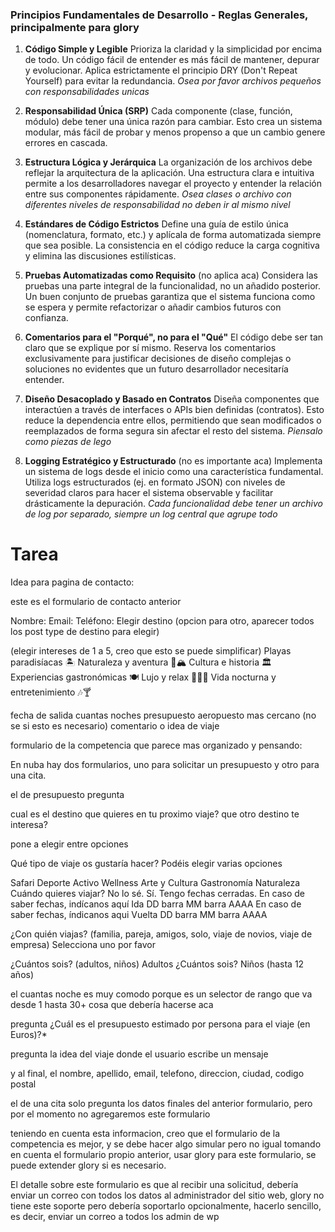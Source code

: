 
### Principios Fundamentales de Desarrollo - Reglas Generales, principalmente para glory

1.  **Código Simple y Legible**
    Prioriza la claridad y la simplicidad por encima de todo. Un código fácil de entender es más fácil de mantener, depurar y evolucionar. Aplica estrictamente el principio DRY (Don't Repeat Yourself) para evitar la redundancia. _Osea por favor archivos pequeños con responsabilidades unicas_

2.  **Responsabilidad Única (SRP)**
    Cada componente (clase, función, módulo) debe tener una única razón para cambiar. Esto crea un sistema modular, más fácil de probar y menos propenso a que un cambio genere errores en cascada.

3.  **Estructura Lógica y Jerárquica**
    La organización de los archivos debe reflejar la arquitectura de la aplicación. Una estructura clara e intuitiva permite a los desarrolladores navegar el proyecto y entender la relación entre sus componentes rápidamente. _Osea clases o archivo con diferentes niveles de responsabilidad no deben ir al mismo nivel_

4.  **Estándares de Código Estrictos**
    Define una guía de estilo única (nomenclatura, formato, etc.) y aplícala de forma automatizada siempre que sea posible. La consistencia en el código reduce la carga cognitiva y elimina las discusiones estilísticas.

5.  **Pruebas Automatizadas como Requisito** (no aplica aca)
    Considera las pruebas una parte integral de la funcionalidad, no un añadido posterior. Un buen conjunto de pruebas garantiza que el sistema funciona como se espera y permite refactorizar o añadir cambios futuros con confianza.

6.  **Comentarios para el "Porqué", no para el "Qué"**
    El código debe ser tan claro que se explique por sí mismo. Reserva los comentarios exclusivamente para justificar decisiones de diseño complejas o soluciones no evidentes que un futuro desarrollador necesitaría entender.

7.  **Diseño Desacoplado y Basado en Contratos**
    Diseña componentes que interactúen a través de interfaces o APIs bien definidas (contratos). Esto reduce la dependencia entre ellos, permitiendo que sean modificados o reemplazados de forma segura sin afectar el resto del sistema. _Piensalo como piezas de lego_

8.  **Logging Estratégico y Estructurado** (no es importante aca)
    Implementa un sistema de logs desde el inicio como una característica fundamental. Utiliza logs estructurados (ej. en formato JSON) con niveles de severidad claros para hacer el sistema observable y facilitar drásticamente la depuración. _Cada funcionalidad debe tener un archivo de log por separado, siempre un log central que agrupe todo_

# Tarea

Idea para pagina de contacto:

este es el formulario de contacto anterior 

Nombre:
Email:
Teléfono:
Elegir destino (opcion para otro, aparecer todos los post type de destino para elegir) 

(elegir intereses de 1 a 5, creo que esto se puede simplificar)
Playas paradisíacas 🏝️
Naturaleza y aventura 🌿🏔️
Cultura e historia 🏛️
Experiencias gastronómicas 🍽️
Lujo y relax 🏨💆‍♂️
Vida nocturna y entretenimiento 🎶🍸

fecha de salida 
cuantas noches
presupuesto
aeropuesto mas cercano (no se si esto es necesario)
comentario o idea de viaje

formulario de la competencia que parece mas organizado y pensando: 

En nuba hay dos formularios, uno para solicitar un presupuesto y otro para una cita.

el de presupuesto pregunta 

cual es el destino que quieres en tu proximo viaje?
que otro destino te interesa?

pone a elegir entre opciones

Qué tipo de viaje os gustaría hacer? Podéis elegir varias opciones

Safari
Deporte Activo
Wellness
Arte y Cultura
Gastronomía
Naturaleza
Cuándo quieres viajar?
 No lo sé.
 Sí. Tengo fechas cerradas.
En caso de saber fechas, indícanos aquí
Ida
DD barra MM barra AAAA
En caso de saber fechas, índicanos aqui
Vuelta
DD barra MM barra AAAA

¿Con quién viajas? (familia, pareja, amigos, solo, viaje de novios, viaje de empresa)
Selecciona uno por favor

¿Cuántos sois? (adultos, niños)
Adultos
¿Cuántos sois?
Niños (hasta 12 años) 

el cuantas noche es muy comodo porque es un selector de rango que va desde 1 hasta 30+ cosa que debería hacerse aca

pregunta ¿Cuál es el presupuesto estimado por persona para el viaje (en Euros)?*

pregunta la idea del viaje donde el usuario escribe un mensaje

y al final, el nombre, apellido, email, telefono, direccion, ciudad, codigo postal

el de una cita solo pregunta los datos finales del anterior formulario, pero por el momento no agregaremos este formulario

teniendo en cuenta esta informacion, creo que el formulario de la competencia es mejor, y se debe hacer algo simular pero no igual tomando en cuenta el formulario propio anterior, usar glory para este formulario, se puede extender glory si es necesario. 

El detalle sobre este formulario es que al recibir una solicitud, debería enviar un correo con todos los datos al administrador del sitio web, glory no tiene este soporte pero debería soportarlo opcionalmente, hacerlo sencillo, es decir, enviar un correo a todos los admin de wp

